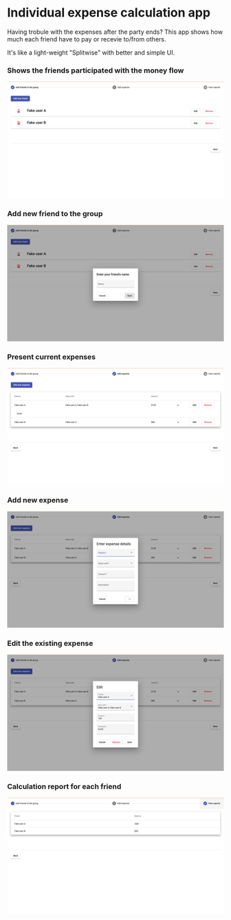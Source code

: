 # Individual expense calculation app
Having trobule with the expenses after the party ends? This app shows how much each friend have to pay or recevie to/from others.

It's like a light-weight "Splitwise" with better and simple UI. 

### Shows the friends participated with the money flow
![image](https://github.com/TimLaiTW/Where-is-my-money/blob/main/assets/friend-group.png)
### Add new friend to the group
![image](https://github.com/TimLaiTW/Where-is-my-money/blob/main/assets/add-friend-dialog.png)
### Present current expenses
![image](https://github.com/TimLaiTW/Where-is-my-money/blob/main/assets/expense.png)
### Add new expense
![image](https://github.com/TimLaiTW/Where-is-my-money/blob/main/assets/add-expense-dialog.png)
### Edit the existing expense
![image](https://github.com/TimLaiTW/Where-is-my-money/blob/main/assets/edit-expense-dialog.png)
### Calculation report for each friend
![image](https://github.com/TimLaiTW/Where-is-my-money/blob/main/assets/report.png)
